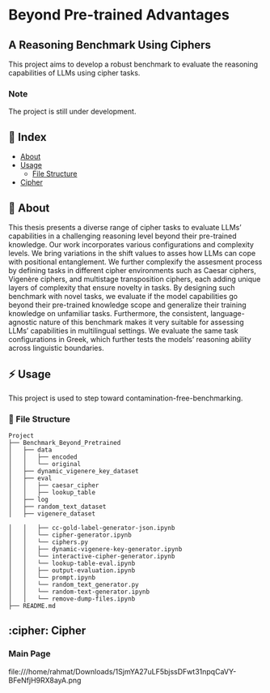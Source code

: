 # Beyond Pre-trained Advantages
## A Reasoning Benchmark Using Ciphers
This project aims to develop a robust benchmark to evaluate the reasoning capabilities of LLMs using cipher tasks. 

### Note
The project is still under development. 

## :ledger: Index

- [About](#beginner-about)
- [Usage](#zap-usage)
  - [File Structure](#file_folder-file-structure)
- [Cipher](#cipher)


##  :beginner: About
This thesis presents a diverse range of cipher tasks to evaluate LLMs’ capabilities in a
challenging reasoning level beyond their pre-trained knowledge. Our work incorporates
various configurations and complexity levels. We bring variations in the shift values
to asses how LLMs can cope with positional entanglement. We further complexify the
assesment process by defining tasks in different cipher environments such as Caesar
ciphers, Vigenère ciphers, and multistage transposition ciphers, each adding unique layers
of complexity that ensure novelty in tasks. By designing such benchmark with novel tasks,
we evaluate if the model capabilities go beyond their pre-trained knowledge scope and
generalize their training knowledge on unfamiliar tasks. Furthermore, the consistent,
language-agnostic nature of this benchmark makes it very suitable for assessing LLMs’
capabilities in multilingual settings. We evaluate the same task configurations in Greek,
which further tests the models’ reasoning ability across linguistic boundaries.




## :zap: Usage
This project is used to step toward contamination-free-benchmarking. 




###  :file_folder: File Structure


```
Project
├── Benchmark_Beyond_Pretrained
│   ├── data
│   │   ├── encoded
│   │   └── original
│   ├── dynamic_vigenere_key_dataset
│   ├── eval
│   │   ├── caesar_cipher
│   │   ├── lookup_table
│   ├── log
│   ├── random_text_dataset
│   ├── vigenere_dataset

│   │   ├── cc-gold-label-generator-json.ipynb
│   │   └── cipher-generator.ipynb
│   │   └── ciphers.py
│   │   ├── dynamic-vigenere-key-generator.ipynb
│   │   └── interactive-cipher-generator.ipynb
│   │   └── lookup-table-eval.ipynb
│   │   ├── output-evaluation.ipynb
│   │   └── prompt.ipynb
│   │   └── random_text_generator.py
│   │   └── random-text-generator.ipynb
│   │   └── remove-dump-files.ipynb
├── README.md

```

##  :cipher: Cipher
### Main Page
file:///home/rahmat/Downloads/1SjmYA27uLF5bjssDFwt31npqCaVY-BFeNfjH9RX8ayA.png

